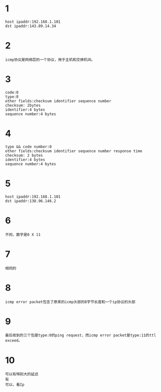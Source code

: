 # 1
```
host ipaddr:192.168.1.101
dst ipaddr:143.89.14.34
```
# 2
```
icmp协议是网络层的一个协议，用于主机和交换机间。
```
# 3
```
code:0
type:8
other fields:checksum identifier sequence number
checksum: 2bytes
identifier:4 bytes
sequence number:4 bytes
```
# 4
```
type && code number:0
other fields:checksum identifier sequence number response time
checksum: 2 bytes
identifier:4 bytes
sequence number:4 bytes
```
# 5
```
host ipaddr:192.168.1.101
dst ipaddr:138.96.146.2
```
# 6
```
不同，数字是0 X 11
```
# 7
```
相同的
```
# 8
```
icmp error packet包含了原来的icmp头部的8字节长度和一个ip协议的头部
```
# 9
```
最后收到的三个包是type:0的ping request，而icmp error packet是type:11的ttl exceed。
```
# 10
```
可以有特别大的延迟
有
可以，看Ip
```
